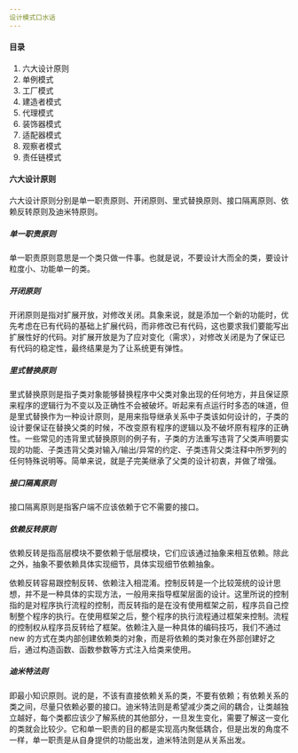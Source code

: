 ```yaml
---
设计模式口水话
---
```


#### 目录

1. 六大设计原则
2. 单例模式
3. 工厂模式
4. 建造者模式
5. 代理模式
6. 装饰器模式
7. 适配器模式
8. 观察者模式
9. 责任链模式

#### 六大设计原则

六大设计原则分别是单一职责原则、开闭原则、里式替换原则、接口隔离原则、依赖反转原则及迪米特原则。

##### 单一职责原则

单一职责原则意思是一个类只做一件事。也就是说，不要设计大而全的类，要设计粒度小、功能单一的类。

##### 开闭原则

开闭原则是指对扩展开放，对修改关闭。具象来说，就是添加一个新的功能时，优先考虑在已有代码的基础上扩展代码，而非修改已有代码，这也要求我们要能写出扩展性好的代码。对扩展开放是为了应对变化（需求），对修改关闭是为了保证已有代码的稳定性，最终结果是为了让系统更有弹性。

##### 里式替换原则

里式替换原则是指子类对象能够替换程序中父类对象出现的任何地方，并且保证原来程序的逻辑行为不变以及正确性不会被破坏。听起来有点运行时多态的味道，但是里式替换作为一种设计原则，是用来指导继承关系中子类该如何设计的，子类的设计要保证在替换父类的时候，不改变原有程序的逻辑以及不破坏原有程序的正确性。一些常见的违背里式替换原则的例子有，子类的方法重写违背了父类声明要实现的功能、子类违背父类对输入/输出/异常的约定、子类违背父类注释中所罗列的任何特殊说明等。简单来说，就是子完美继承了父类的设计初衷，并做了增强。

##### 接口隔离原则

接口隔离原则是指客户端不应该依赖于它不需要的接口。

##### 依赖反转原则

依赖反转是指高层模块不要依赖于低层模块，它们应该通过抽象来相互依赖。除此之外，抽象不要依赖具体实现细节，具体实现细节依赖抽象。

依赖反转容易跟控制反转、依赖注入相混淆。控制反转是一个比较笼统的设计思想，并不是一种具体的实现方法，一般用来指导框架层面的设计。这里所说的控制指的是对程序执行流程的控制，而反转指的是在没有使用框架之前，程序员自己控制整个程序的执行。在使用框架之后，整个程序的执行流程通过框架来控制。流程的控制权从程序员反转给了框架。依赖注入是一种具体的编码技巧，我们不通过 new 的方式在类内部创建依赖类的对象，而是将依赖的类对象在外部创建好之后，通过构造函数、函数参数等方式注入给类来使用。

##### 迪米特法则

即最小知识原则。说的是，不该有直接依赖关系的类，不要有依赖；有依赖关系的类之间，尽量只依赖必要的接口。迪米特法则是希望减少类之间的耦合，让类越独立越好，每个类都应该少了解系统的其他部分，一旦发生变化，需要了解这一变化的类就会比较少。它和单一职责的目的都是实现高内聚低耦合，但是出发的角度不一样，单一职责是从自身提供的功能出发，迪米特法则是从关系出发。

